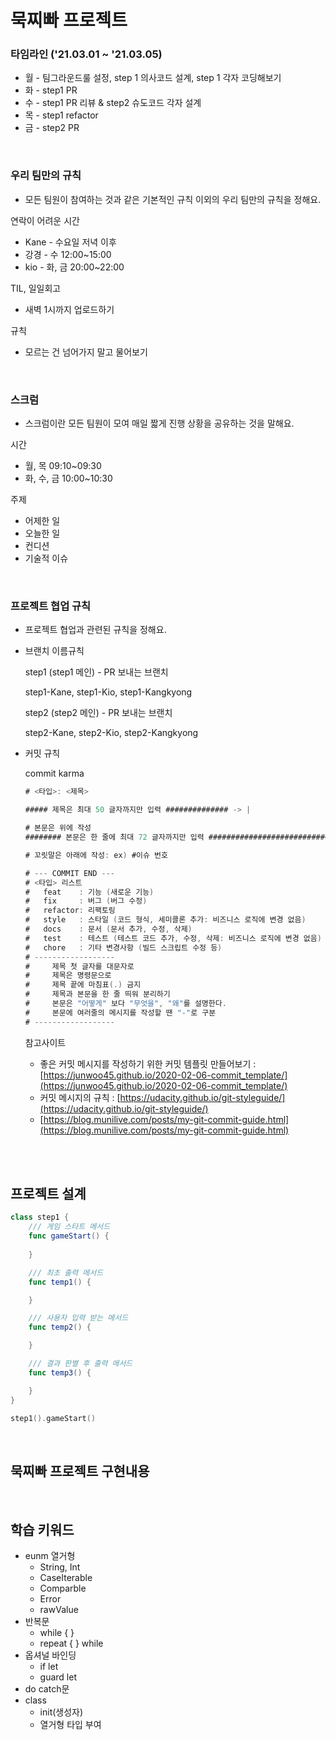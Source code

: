 
# 묵찌빠 프로젝트

### 타임라인 ('21.03.01 ~ '21.03.05)

- 월 - 팀그라운드룰 설정, step 1 의사코드 설계, step 1 각자 코딩해보기
- 화 - step1 PR
- 수 - step1 PR 리뷰 & step2 슈도코드 각자 설계
- 목 - step1 refactor
- 금 - step2 PR

<br>

### 우리 팀만의 규칙

- 모든 팀원이 참여하는 것과 같은 기본적인 규칙 이외의 우리 팀만의 규칙을 정해요.

연락이 어려운 시간

- Kane - 수요일 저녁 이후
- 강경 - 수 12:00~15:00
- kio - 화, 금 20:00~22:00

TIL, 일일회고

- 새벽 1시까지 업로드하기

규칙

- 모르는 건 넘어가지 말고 물어보기

<br>

### 스크럼

- 스크럼이란 모든 팀원이 모여 매일 짧게 진행 상황을 공유하는 것을 말해요.

시간

- 월, 목 09:10~09:30
- 화, 수, 금 10:00~10:30

주제

- 어제한 일
- 오늘한 일
- 컨디션
- 기술적 이슈

<br>

### 프로젝트 협업 규칙

- 프로젝트 협업과 관련된 규칙을 정해요.
- 브랜치 이름규칙

    step1 (step1 메인) - PR 보내는 브랜치

    step1-Kane, step1-Kio, step1-Kangkyong

    step2 (step2 메인) - PR 보내는 브랜치

    step2-Kane, step2-Kio, step2-Kangkyong

- 커밋 규칙

    commit karma

    ```swift
    # <타입>: <제목>

    ##### 제목은 최대 50 글자까지만 입력 ############## -> |

    # 본문은 위에 작성
    ######## 본문은 한 줄에 최대 72 글자까지만 입력 ########################### -> |

    # 꼬릿말은 아래에 작성: ex) #이슈 번호

    # --- COMMIT END ---
    # <타입> 리스트
    #   feat    : 기능 (새로운 기능)
    #   fix     : 버그 (버그 수정)
    #   refactor: 리팩토링
    #   style   : 스타일 (코드 형식, 세미콜론 추가: 비즈니스 로직에 변경 없음)
    #   docs    : 문서 (문서 추가, 수정, 삭제)
    #   test    : 테스트 (테스트 코드 추가, 수정, 삭제: 비즈니스 로직에 변경 없음)
    #   chore   : 기타 변경사항 (빌드 스크립트 수정 등)
    # ------------------
    #     제목 첫 글자를 대문자로
    #     제목은 명령문으로
    #     제목 끝에 마침표(.) 금지
    #     제목과 본문을 한 줄 띄워 분리하기
    #     본문은 "어떻게" 보다 "무엇을", "왜"를 설명한다.
    #     본문에 여러줄의 메시지를 작성할 땐 "-"로 구분
    # ------------------
    ```

    참고사이트

    - 좋은 커밋 메시지를 작성하기 위한 커밋 템플릿 만들어보기 : [https://junwoo45.github.io/2020-02-06-commit_template/](https://junwoo45.github.io/2020-02-06-commit_template/)
    - 커밋 메시지의 규칙 : [https://udacity.github.io/git-styleguide/](https://udacity.github.io/git-styleguide/)
    - [https://blog.munilive.com/posts/my-git-commit-guide.html](https://blog.munilive.com/posts/my-git-commit-guide.html)

<br>
<br>

## 프로젝트 설계

```swift
class step1 {
	/// 게임 스타트 메서드
	func gameStart() {
	
	}

	/// 최초 출력 메서드
	func temp1() {

	}

	/// 사용자 입력 받는 메서드
	func temp2() {

	}

	/// 결과 판별 후 출력 메서드
	func temp3() {

	}
}

step1().gameStart()
```

<br>

## 묵찌빠 프로젝트 구현내용


<br>

## 학습 키워드

- eunm 열거형
	- String, Int
	- CaseIterable
	- Comparble
	- Error
	- rawValue
- 반복문
	- while { }
	- repeat { } while
- 옵셔널 바인딩
	- if let
	- guard let
- do catch문
- class
	- init(생성자)
	- 열거형 타입 부여
